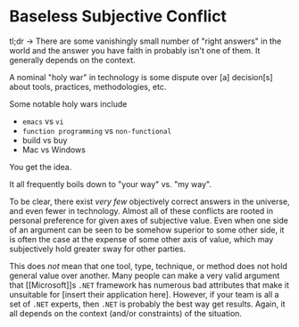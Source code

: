 # Baseless Subjective Conflict

tl;dr -> There are some vanishingly small number of "right answers" in the world and the answer you have faith in probably isn't one of them.  It generally depends on the context.

A nominal "holy war" in technology is some dispute over [a] decision[s] about tools, practices, methodologies, etc.  

Some notable holy wars include
- `emacs` vs `vi`
- `function programming` vs `non-functional`
- build vs buy
- Mac vs Windows

You get the idea. 

It all frequently boils down to "your way" vs. "my way".

To be clear, there exist _very few_ objectively correct answers in the universe, and even fewer in technology.  Almost all of these conflicts are rooted in personal preference for given axes of subjective value.  Even when one side of an argument can be seen to be somehow superior to some other side, it is often the case at the expense of some other axis of value, which may subjectively hold greater sway for other parties.

This does _not_ mean that one tool, type, technique, or method does not hold general value over another.  Many people can make a very valid argument that [[Microsoft]]s `.NET` framework has numerous bad attributes that make it unsuitable for [insert their application here].  However, if your team is all a set of `.NET` experts, then `.NET` is probably the best way get results.  Again, it all depends on the context (and/or constraints) of the situation.


